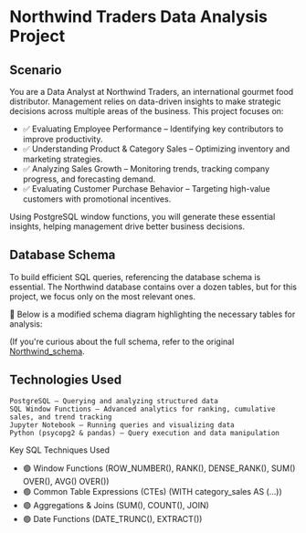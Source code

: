 # Northwind Traders Data Analysis Project
## Scenario

You are a Data Analyst at Northwind Traders, an international gourmet food distributor. Management relies on data-driven insights to make strategic decisions across multiple areas of the business. This project focuses on:

- ✅ Evaluating Employee Performance – Identifying key contributors to improve productivity.
- ✅ Understanding Product & Category Sales – Optimizing inventory and marketing strategies.
- ✅ Analyzing Sales Growth – Monitoring trends, tracking company progress, and forecasting demand.
- ✅ Evaluating Customer Purchase Behavior – Targeting high-value customers with promotional incentives.

Using PostgreSQL window functions, you will generate these essential insights, helping management drive better business decisions.



## Database Schema

To build efficient SQL queries, referencing the database schema is essential. The Northwind database contains over a dozen tables, but for this project, we focus only on the most relevant ones.

📌 Below is a modified schema diagram highlighting the necessary tables for analysis:

(If you're curious about the full schema, refer to the original [Northwind_schema](ER.png).



## Technologies Used

    PostgreSQL – Querying and analyzing structured data
    SQL Window Functions – Advanced analytics for ranking, cumulative sales, and trend tracking
    Jupyter Notebook – Running queries and visualizing data
    Python (psycopg2 & pandas) – Query execution and data manipulation

Key SQL Techniques Used

- 🟢 Window Functions (ROW_NUMBER(), RANK(), DENSE_RANK(), SUM() OVER(), AVG() OVER())
- 🟢 Common Table Expressions (CTEs) (WITH category_sales AS (...))
- 🟢 Aggregations & Joins (SUM(), COUNT(), JOIN)
- 🟢 Date Functions (DATE_TRUNC(), EXTRACT())
